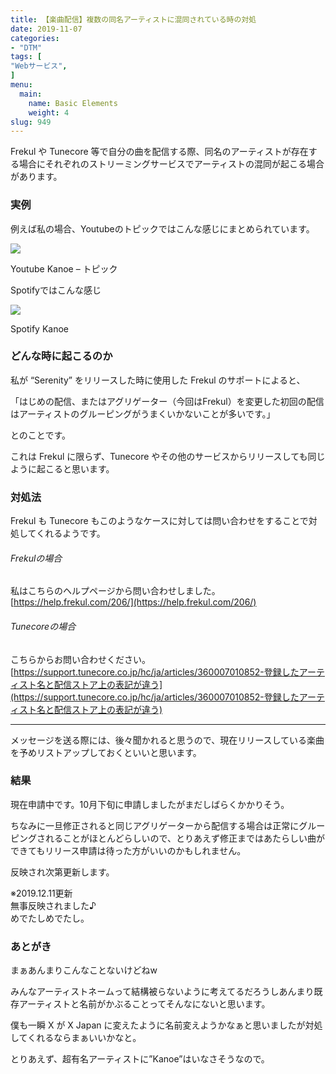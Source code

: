 ```yaml
---
title: 【楽曲配信】複数の同名アーティストに混同されている時の対処
date: 2019-11-07
categories:
- "DTM"
tags: [
"Webサービス",
]
menu:
  main:
    name: Basic Elements
    weight: 4
slug: 949
---
```


Frekul や Tunecore 等で自分の曲を配信する際、同名のアーティストが存在する場合にそれぞれのストリーミングサービスでアーティストの混同が起こる場合があります。

### 実例

例えば私の場合、Youtubeのトピックではこんな感じにまとめられています。

![](https://lh3.googleusercontent.com/9k5pYD_jqQlvBo9L6zQdlR8j8-siuO99nRKd4KQ1w6QMjO8HwJJQtZV6MLN9EDCHwL5WYLMiod5qno-Q1rIEykEQ2YN0kFDkqwcYv1Y2qt_jvF4d0nzBxbxrZ8pn9-nXcYkg6i4EYQ=w1544-h846-no)

Youtube Kanoe – トピック

Spotifyではこんな感じ

![](https://lh3.googleusercontent.com/99S743DcDHEnr1ygHJDQbfYDS3TiFEr9eoUSSeGo_ySYOABR7u9pI8m5D9Ov66AzLL-aofhTR-HR_Qyn4Md0WyAlOM3LSPqTzCIn2N_cg5S0--WE8r4hhg75ORGuxS3Dr-XfSYUtzQ=w1474-h724-no)

Spotify Kanoe

### どんな時に起こるのか

私が “Serenity” をリリースした時に使用した Frekul のサポートによると、

「はじめの配信、またはアグリゲーター（今回はFrekul）を変更した初回の配信はアーティストのグルーピングがうまくいかないことが多いです。」

とのことです。

これは Frekul に限らず、Tunecore やその他のサービスからリリースしても同じように起こると思います。

### 対処法

Frekul も Tunecore もこのようなケースに対しては問い合わせをすることで対処してくれるようです。

###### Frekulの場合

私はこちらのヘルプページから問い合わせしました。  
[https://help.frekul.com/206/](https://help.frekul.com/206/)

###### Tunecoreの場合

こちらからお問い合わせください。  
[https://support.tunecore.co.jp/hc/ja/articles/360007010852-登録したアーティスト名と配信ストア上の表記が違う](https://support.tunecore.co.jp/hc/ja/articles/360007010852-登録したアーティスト名と配信ストア上の表記が違う)

___

メッセージを送る際には、後々聞かれると思うので、現在リリースしている楽曲を予めリストアップしておくといいと思います。

### 結果

現在申請中です。10月下旬に申請しましたがまだしばらくかかりそう。

ちなみに一旦修正されると同じアグリゲーターから配信する場合は正常にグルーピングされることがほとんどらしいので、とりあえず修正まではあたらしい曲ができてもリリース申請は待った方がいいのかもしれません。

反映され次第更新します。

※2019.12.11更新  
無事反映されました♪  
めでたしめでたし。

### あとがき

まぁあんまりこんなことないけどねw

みんなアーティストネームって結構被らないように考えてるだろうしあんまり既存アーティストと名前がかぶることってそんなにないと思います。

僕も一瞬 X が X Japan に変えたように名前変えようかなぁと思いましたが対処してくれるならまぁいいかなと。

とりあえず、超有名アーティストに”Kanoe”はいなさそうなので。